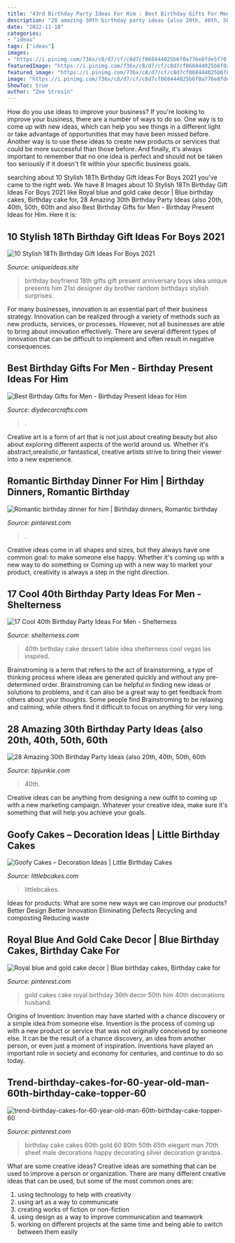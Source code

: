 ```yaml
---
title: "43rd Birthday Party Ideas For Him : Best Birthday Gifts For Men"
description: "28 amazing 30th birthday party ideas {also 20th, 40th, 50th, 60th"
date: "2022-11-18"
categories:
- "ideas"
tags: ["ideas"]
images:
- "https://i.pinimg.com/736x/c8/d7/cf/c8d7cf068444025b6f0a776e8fde5f70.jpg"
featuredImage: "https://i.pinimg.com/736x/c8/d7/cf/c8d7cf068444025b6f0a776e8fde5f70.jpg"
featured_image: "https://i.pinimg.com/736x/c8/d7/cf/c8d7cf068444025b6f0a776e8fde5f70.jpg"
image: "https://i.pinimg.com/736x/c8/d7/cf/c8d7cf068444025b6f0a776e8fde5f70.jpg"
ShowToc: true
author: "Zoe Strosin"
---
```



How do you use ideas to improve your business?
If you're looking to improve your business, there are a number of ways to do so. One way is to come up with new ideas, which can help you see things in a different light or take advantage of opportunities that may have been missed before. Another way is to use these ideas to create new products or services that could be more successful than those before. And finally, it's always important to remember that no one idea is perfect and should not be taken too seriously if it doesn't fit within your specific business goals.

	

		
searching about 10 Stylish 18Th Birthday Gift Ideas For Boys 2021 you've came to the right web. We have 8 Images about 10 Stylish 18Th Birthday Gift Ideas For Boys 2021 like Royal blue and gold cake decor | Blue birthday cakes, Birthday cake for, 28 Amazing 30th Birthday Party Ideas {also 20th, 40th, 50th, 60th and also Best Birthday Gifts for Men - Birthday Present Ideas for Him. Here it is:
		
    
## 10 Stylish 18Th Birthday Gift Ideas For Boys 2021

<img loading=lazy src="https://www.uniqueideas.site/wp-content/uploads/cute-birthday-present-idea-random-pinterest-birthdays-14.jpg" onerror="this.onerror=null;this.src='https://tse1.mm.bing.net/th?id=OIP._BgJztEyZl94dcJfII0u_AHaJ4&amp;pid=15.1';" alt="10 Stylish 18Th Birthday Gift Ideas For Boys 2021">

_Source: uniqueideas.site_

>birthday boyfriend 18th gifts gift present anniversary boys idea unique presents him 21st designer diy brother random birthdays stylish surprises. 

	

For many businesses, innovation is an essential part of their business strategy. Innovation can be realized through a variety of methods such as new products, services, or processes. However, not all businesses are able to bring about innovation effectively. There are several different types of innovation that can be difficult to implement and often result in negative consequences.

    
## Best Birthday Gifts For Men - Birthday Present Ideas For Him

<img loading=lazy src="https://diydecorcrafts.com/wp-content/uploads/2019/05/25_BEST_BIRTHDAY_GIFTS_FOR_MEN_-_Birthday_Present_Ideas_for_Him-20.jpg" onerror="this.onerror=null;this.src='https://tse2.mm.bing.net/th?id=OIP.nCPu7PuT0Zi38FiLxIwspwHaNK&amp;pid=15.1';" alt="Best Birthday Gifts for Men - Birthday Present Ideas for Him">

_Source: diydecorcrafts.com_

>. 

	

Creative art is a form of art that is not just about creating beauty but also about exploring different aspects of the world around us. Whether it's abstract,orealistic,or fantastical, creative artists strive to bring their viewer into a new experience.

    
## Romantic Birthday Dinner For Him | Birthday Dinners, Romantic Birthday

<img loading=lazy src="https://i.pinimg.com/736x/b1/fe/e1/b1fee183a57d453b2794d00a96c80e31.jpg" onerror="this.onerror=null;this.src='https://tse2.mm.bing.net/th?id=OIP.AdwDImCLFfRq4bcZpRDFWgHaJ3&amp;pid=15.1';" alt="Romantic birthday dinner for him | Birthday dinners, Romantic birthday">

_Source: pinterest.com_

>. 

	

Creative ideas come in all shapes and sizes, but they always have one common goal: to make someone else happy. Whether it's coming up with a new way to do something or Coming up with a new way to market your product, creativity is always a step in the right direction.

    
## 17 Cool 40th Birthday Party Ideas For Men - Shelterness

<img loading=lazy src="https://i.shelterness.com/2017/02/12-Jack-Daniels-40th-birthday-cake-idea.jpg" onerror="this.onerror=null;this.src='https://tse4.mm.bing.net/th?id=OIP.D_l3VLPDLEwh5sPWpcY6vAHaNK&amp;pid=15.1';" alt="17 Cool 40th Birthday Party Ideas For Men - Shelterness">

_Source: shelterness.com_

>40th birthday cake dessert table idea shelterness cool vegas las inspired. 

	

Brainstroming is a term that refers to the act of brainstorming, a type of thinking process where ideas are generated quickly and without any pre-determined order. Brainstroming can be helpful in finding new ideas or solutions to problems, and it can also be a great way to get feedback from others about your thoughts. Some people find Brainstroming to be relaxing and calming, while others find it difficult to focus on anything for very long.

    
## 28 Amazing 30th Birthday Party Ideas {also 20th, 40th, 50th, 60th

<img loading=lazy src="https://cdn.tipjunkie.com/wp-content/uploads/cache/7c/36/7c36568d326abd1670f793811aac8f41.jpg" onerror="this.onerror=null;this.src='https://tse2.mm.bing.net/th?id=OIP.ZtxZvpdWYTb6Xjh8j7_KkQHaJ3&amp;pid=15.1';" alt="28 Amazing 30th Birthday Party Ideas {also 20th, 40th, 50th, 60th">

_Source: tipjunkie.com_

>40th. 

	

Creative ideas can be anything from designing a new outfit to coming up with a new marketing campaign. Whatever your creative idea, make sure it's something that will help you achieve your goals.

    
## Goofy Cakes – Decoration Ideas | Little Birthday Cakes

<img loading=lazy src="https://www.littlebcakes.com/wp-content/uploads/2014/05/Goofy-Birthday-Cakes.jpg" onerror="this.onerror=null;this.src='https://tse1.mm.bing.net/th?id=OIP.sA0dhL8ZN8EZG9q1kfIq-gHaJ4&amp;pid=15.1';" alt="Goofy Cakes – Decoration Ideas | Little Birthday Cakes">

_Source: littlebcakes.com_

>littlebcakes. 

	

Ideas for products: What are some new ways we can improve our products?
Better Design
Better Innovation
Eliminating Defects
Recycling and composting
Reducing waste

    
## Royal Blue And Gold Cake Decor | Blue Birthday Cakes, Birthday Cake For

<img loading=lazy src="https://i.pinimg.com/736x/a1/60/c2/a160c2b2401d13b664f4fd8cafe514d4.jpg" onerror="this.onerror=null;this.src='https://tse4.mm.bing.net/th?id=OIP.jjFAqP3V30s6VdQ6LuNakwHaJ3&amp;pid=15.1';" alt="Royal blue and gold cake decor | Blue birthday cakes, Birthday cake for">

_Source: pinterest.com_

>gold cakes cake royal birthday 36th decor 50th him 40th decorations husband. 

	

Origins of Invention: Invention may have started with a chance discovery or a simple idea from someone else.
Invention is the process of coming up with a new product or service that was not originally conceived by someone else. It can be the result of a chance discovery, an idea from another person, or even just a moment of inspiration. Inventions have played an important role in society and economy for centuries, and continue to do so today.

    
## Trend-birthday-cakes-for-60-year-old-man-60th-birthday-cake-topper-60

<img loading=lazy src="https://i.pinimg.com/736x/c8/d7/cf/c8d7cf068444025b6f0a776e8fde5f70.jpg" onerror="this.onerror=null;this.src='https://tse2.mm.bing.net/th?id=OIP.WCsRcN70z2CLKfP0aKsNMAHaLD&amp;pid=15.1';" alt="trend-birthday-cakes-for-60-year-old-man-60th-birthday-cake-topper-60">

_Source: pinterest.com_

>birthday cake cakes 60th gold 60 80th 50th 65th elegant man 70th sheet male decorations happy decorating silver decoration grandpa. 

	

What are some creative ideas?
Creative ideas are something that can be used to improve a person or organization. There are many different creative ideas that can be used, but some of the most common ones are: 
1. using technology to help with creativity 
2. using art as a way to communicate 
3. creating works of fiction or non-fiction 
4. using design as a way to improve communication and teamwork 
5. working on different projects at the same time and being able to switch between them easily 

